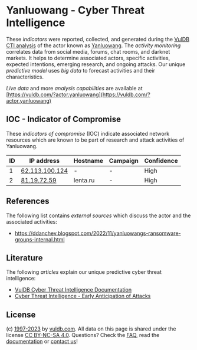 # Yanluowang - Cyber Threat Intelligence

These _indicators_ were reported, collected, and generated during the [VulDB CTI analysis](https://vuldb.com/?kb.cti) of the actor known as [Yanluowang](https://vuldb.com/?actor.yanluowang). The _activity monitoring_ correlates data from social media, forums, chat rooms, and darknet markets. It helps to determine associated actors, specific activities, expected intentions, emerging research, and ongoing attacks. Our unique _predictive model_ uses _big data_ to forecast activities and their characteristics.

_Live data_ and more _analysis capabilities_ are available at [https://vuldb.com/?actor.yanluowang](https://vuldb.com/?actor.yanluowang)

## IOC - Indicator of Compromise

These _indicators of compromise_ (IOC) indicate associated network resources which are known to be part of research and attack activities of Yanluowang.

ID | IP address | Hostname | Campaign | Confidence
-- | ---------- | -------- | -------- | ----------
1 | [62.113.100.124](https://vuldb.com/?ip.62.113.100.124) | - | - | High
2 | [81.19.72.59](https://vuldb.com/?ip.81.19.72.59) | lenta.ru | - | High

## References

The following list contains _external sources_ which discuss the actor and the associated activities:

* https://ddanchev.blogspot.com/2022/11/yanluowangs-ransomware-groups-internal.html

## Literature

The following _articles_ explain our unique predictive cyber threat intelligence:

* [VulDB Cyber Threat Intelligence Documentation](https://vuldb.com/?kb.cti)
* [Cyber Threat Intelligence - Early Anticipation of Attacks](https://www.scip.ch/en/?labs.20201022)

## License

(c) [1997-2023](https://vuldb.com/?kb.changelog) by [vuldb.com](https://vuldb.com/?kb.about). All data on this page is shared under the license [CC BY-NC-SA 4.0](https://creativecommons.org/licenses/by-nc-sa/4.0/). Questions? Check the [FAQ](https://vuldb.com/?kb.faq), read the [documentation](https://vuldb.com/?kb) or [contact us](https://vuldb.com/?contact)!
